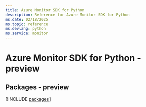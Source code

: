 ```yaml
---
title: Azure Monitor SDK for Python
description: Reference for Azure Monitor SDK for Python
ms.date: 02/18/2025
ms.topic: reference
ms.devlang: python
ms.service: monitor
---
```

# Azure Monitor SDK for Python - preview
## Packages - preview
[!INCLUDE [packages](monitor-index.md)]